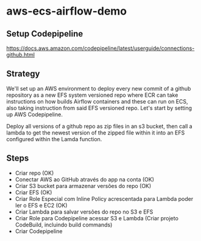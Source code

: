 # aws-ecs-airflow-demo

## Setup Codepipeline
https://docs.aws.amazon.com/codepipeline/latest/userguide/connections-github.html

## Strategy
We'll set up an AWS environment to deploy every new commit of a github repository as a new EFS system versioned repo where ECR can take instructions on how builds Airflow containers and these can run on ECS, also taking instruction from said EFS versioned repo. Let's start by setting up AWS Codepipeline. 

Deploy all versions of a github repo as zip files in an s3 bucket, then call a lambda to get the newest version of the zipped file within it into an EFS configured within the Lamda function.

## Steps
- Criar repo (OK)
- Conectar AWS ao GitHub através do app na conta (OK)
- Criar S3 bucket para armazenar versões do repo (OK)
- Criar EFS (OK)
- Criar Role Especial com Inline Policy acrescentada para Lambda poder ler o EFS e EC2 (OK)
- Criar Lambda para salvar versões do repo no S3 e EFS
- Criar Role para Codepipeline acessar S3 e Lambda (Criar projeto CodeBuild, incluindo build commands)
- Criar Codepipeline